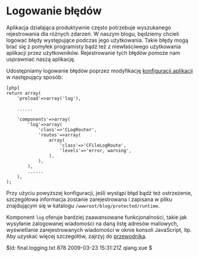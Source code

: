 Logowanie błędów
==============

Aplikacja działająca produktywnie często potrzebuje wyszukanego rejestrowania dla różnych zdarzeń. W naszym blogu, będziemy chcieli logować błędy występujące podczas jego użytkowania. Takie błędy mogą brać się z pomyłek programisty bądź też z niewłaściwego użytkowania aplikacji przez użytkowników. Rejestrowanie tych błędów pomoże nam usprawniać naszą aplikację. 

Udostępniamy logowanie błędów poprzez modyfikację [konfiguracji aplikacji](http://www.yiiframework.com/doc/guide/basics.application#application-configuration) w następujący sposób:

~~~
[php]
return array(
	'preload'=>array('log'),

	......

	'components'=>array(
		'log'=>array(
			'class'=>'CLogRouter',
			'routes'=>array(
				array(
					'class'=>'CFileLogRoute',
					'levels'=>'error, warning',
				),
			),
		),
		......
	),
);
~~~

Przy użyciu powyższej konfiguracji, jeśli wystąpi błąd bądź też ostrzeżenie, szczegółowa informacja zostanie zarejestrowana i zapisana w pliku znajdującym się w katalogu `/wwwroot/blog/protected/runtime`.

Komponent `log` oferuje bardziej zaawansowane funkcjonalności, takie jak wysyłanie zalogowanej wiadomości na daną listę adresów mailowych, wyświetlanie zarejestrowanych wiadomości w oknie konsoli JavaScript, itp. Aby uzyskać więcej szczegółów, zajrzyj do [przewodnika](http://www.yiiframework.com/doc/guide/topics.logging).


<div class="revision">$Id: final.logging.txt 878 2009-03-23 15:31:21Z qiang.xue $</div>